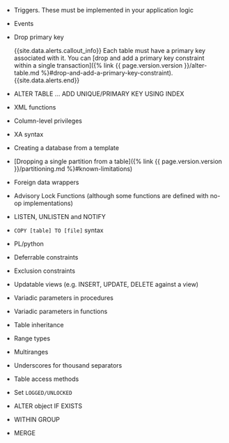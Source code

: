 - Triggers. These must be implemented in your application logic
- Events
- Drop primary key

    {{site.data.alerts.callout_info}}
    Each table must have a primary key associated with it. You can [drop and add a primary key constraint within a single transaction]({% link {{ page.version.version }}/alter-table.md %}#drop-and-add-a-primary-key-constraint).
    {{site.data.alerts.end}}
- ALTER TABLE ... ADD UNIQUE/PRIMARY KEY USING INDEX
- XML functions
- Column-level privileges
- XA syntax
- Creating a database from a template
- [Dropping a single partition from a table]({% link {{ page.version.version }}/partitioning.md %}#known-limitations)
- Foreign data wrappers
- Advisory Lock Functions (although some functions are defined with no-op implementations)
- LISTEN, UNLISTEN and NOTIFY
- `COPY [table] TO [file]` syntax
- PL/python
- Deferrable constraints
- Exclusion constraints
- Updatable views (e.g. INSERT, UPDATE, DELETE against a view)
- Variadic parameters in procedures
- Variadic parameters in functions
- Table inheritance
- Range types
- Multiranges
- Underscores for thousand separators
- Table access methods
- Set `LOGGED/UNLOCKED`
- ALTER object IF EXISTS
- WITHIN GROUP
- MERGE